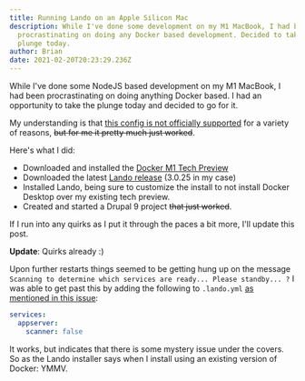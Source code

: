 ```yaml
---
title: Running Lando on an Apple Silicon Mac
description: While I've done some development on my M1 MacBook, I had been
  procrastinating on doing any Docker based development. Decided to take the
  plunge today.
author: Brian
date: 2021-02-20T20:23:29.236Z
---
```


While I've done some NodeJS based development on my M1 MacBook, I had been procrastinating on doing anything Docker based. I had an opportunity to take the plunge today and decided to go for it.

My understanding is that [this config is not officially supported](https://github.com/lando/lando/issues/2688) for a variety of reasons, ~~but for me it pretty much just worked~~.

Here's what I did:

- Downloaded and installed the [Docker M1 Tech Preview](https://docs.docker.com/docker-for-mac/apple-m1/)
- Downloaded the latest [Lando release](https://github.com/lando/lando/releases) (3.0.25 in my case)
- Installed Lando, being sure to customize the install to not install Docker Desktop over my existing tech preview.
- Created and started a Drupal 9 project ~~that just worked~~.

If I run into any quirks as I put it through the paces a bit more, I'll update this post.

**Update**: Quirks already :)

Upon further restarts things seemed to be getting hung up on the message `Scanning to determine which services are ready... Please standby... ?` I was able to get past this by adding the following to `.lando.yml` [as mentioned in this issue](https://github.com/lando/lando/issues/2281#issuecomment-632620604):

```yml
services:
  appserver:
    scanner: false
```

It works, but indicates that there is some mystery issue under the covers. So as the Lando installer says when I install using an existing version of Docker: YMMV.
